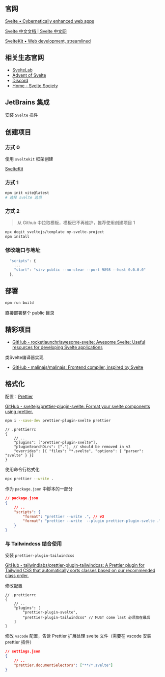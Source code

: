## 官网

[Svelte • Cybernetically enhanced web apps](https://svelte.dev/)

[Svelte 中文文档 | Svelte 中文网](https://www.svelte.cn/)

[SvelteKit • Web development, streamlined](https://kit.svelte.dev/)

## 相关生态官网

- [SvelteLab](https://www.sveltelab.dev/)
- [Advent of Svelte](https://advent.sveltesociety.dev/)
- [Discord](https://discord.com/channels/457912077277855764/1179937338751725659)
- [Home - Svelte Society](https://sveltesociety.dev/)

## JetBrains 集成

安装 `Svelte` 插件

## 创建项目

### 方式 0

使用 `sveltekit` 框架创建

[SvelteKit](../SvelteKit/SvelteKit.md#创建)

### 方式 1

```bash
npm init vite@latest
# 选择 svelte 选项
```

### 方式 2

> 从 Github 中拉取模板，模板已不再维护，推荐使用创建项目 1

```bash
npx degit sveltejs/template my-svelte-project
npm install
```



### 修改端口与地址

```js
  "scripts": {
	...
    "start": "sirv public --no-clear --port 9898 --host 0.0.0.0"
  },
```

## 部署

```bash
npm run build
```

直接部署整个 public 目录

## 精彩项目

- [GitHub - rocketlaunchr/awesome-svelte: Awesome Svelte: Useful resources for developing Svelte applications](https://github.com/rocketlaunchr/awesome-svelte)

类Svelte编译器实现
- [GitHub - malinajs/malinajs: Frontend compiler, inspired by Svelte](https://github.com/malinajs/malinajs)

## 格式化

配置：[Prettier](../Prettier/Prettier.md)

[GitHub - sveltejs/prettier-plugin-svelte: Format your svelte components using prettier.](https://github.com/sveltejs/prettier-plugin-svelte)

```bash
npm i --save-dev prettier-plugin-svelte prettier
```

```
// .prettierrc
{
    // ..
    "plugins": ["prettier-plugin-svelte"],
    "pluginSearchDirs": ["."], // should be removed in v3
    "overrides": [{ "files": "*.svelte", "options": { "parser": "svelte" } }]
}
```

使用命令行格式化

```bash
npx prettier --write .
```

作为 `package.json` 中脚本的一部分

```json
// package.json
{
    // ..
    "scripts": {
        "format": "prettier --write .", // v3
        "format": "prettier --write  --plugin prettier-plugin-svelte ." // v2
    }
}
```

### 与 Tailwindcss 结合使用

安装 `prettier-plugin-tailwindcss` 

[GitHub - tailwindlabs/prettier-plugin-tailwindcss: A Prettier plugin for Tailwind CSS that automatically sorts classes based on our recommended class order.](https://github.com/tailwindlabs/prettier-plugin-tailwindcss)

修改配置

```
// .prettierrc
{
    // ..
    "plugins": [
        "prettier-plugin-svelte",
        "prettier-plugin-tailwindcss" // MUST come last 必须放在最后
    ]
}
```

修改 `vscode` 配置，告诉 Prettier 扩展处理 svelte 文件（需要在 vscode 安装 prettier 插件）

```json
// settings.json
{
    // ..
    "prettier.documentSelectors": ["**/*.svelte"]
}
```